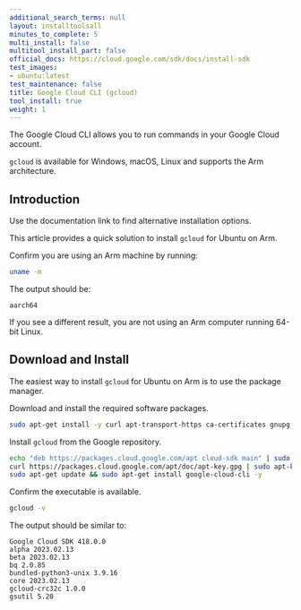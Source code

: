 ```yaml
---
additional_search_terms: null
layout: installtoolsall
minutes_to_complete: 5
multi_install: false
multitool_install_part: false
official_docs: https://cloud.google.com/sdk/docs/install-sdk
test_images:
- ubuntu:latest
test_maintenance: false
title: Google Cloud CLI (gcloud)
tool_install: true
weight: 1
---
```


The Google Cloud CLI allows you to run commands in your Google Cloud account.

`gcloud` is available for Windows, macOS, Linux and supports the Arm architecture. 

## Introduction

Use the documentation link to find alternative installation options. 

This article provides a quick solution to install `gcloud` for Ubuntu on Arm.

Confirm you are using an Arm machine by running:

```bash
uname -m
```

The output should be:

```console
aarch64
```

If you see a different result, you are not using an Arm computer running 64-bit Linux.

## Download and Install

The easiest way to install `gcloud` for Ubuntu on Arm is to use the package manager.

Download and install the required software packages.

```bash { target="ubuntu:latest" }
sudo apt-get install -y curl apt-transport-https ca-certificates gnupg
```

Install `gcloud` from the Google repository. 

```bash { target="ubuntu:latest" }
echo "deb https://packages.cloud.google.com/apt cloud-sdk main" | sudo tee -a /etc/apt/sources.list.d/google-cloud-sdk.list
curl https://packages.cloud.google.com/apt/doc/apt-key.gpg | sudo apt-key add -
sudo apt-get update && sudo apt-get install google-cloud-cli -y
```

Confirm the executable is available.

```bash { target="ubuntu:latest" }
gcloud -v
```

The output should be similar to:

```console
Google Cloud SDK 418.0.0
alpha 2023.02.13
beta 2023.02.13
bq 2.0.85
bundled-python3-unix 3.9.16
core 2023.02.13
gcloud-crc32c 1.0.0
gsutil 5.20
```
